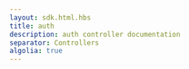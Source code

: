 ```yaml
---
layout: sdk.html.hbs
title: auth
description: auth controller documentation
separator: Controllers
algolia: true
---
```


